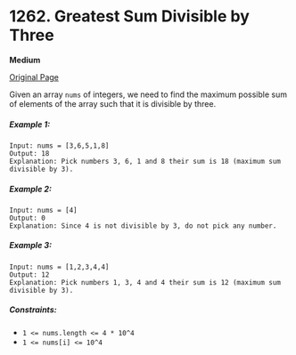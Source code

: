 # 1262. Greatest Sum Divisible by Three

**Medium**

[Original Page](https://leetcode.com/problems/greatest-sum-divisible-by-three/)

Given an array `nums` of integers, we need to find the maximum possible sum of elements of the array such that it is divisible by three.

##### Example 1:
```
Input: nums = [3,6,5,1,8]
Output: 18
Explanation: Pick numbers 3, 6, 1 and 8 their sum is 18 (maximum sum divisible by 3).
```

##### Example 2:
```
Input: nums = [4]
Output: 0
Explanation: Since 4 is not divisible by 3, do not pick any number.
```

##### Example 3:
```
Input: nums = [1,2,3,4,4]
Output: 12
Explanation: Pick numbers 1, 3, 4 and 4 their sum is 12 (maximum sum divisible by 3).
```

##### Constraints:
- `1 <= nums.length <= 4 * 10^4`
- `1 <= nums[i] <= 10^4`
